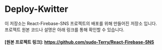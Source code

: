 # Deploy-Kwitter

이 저장소는 React-Firebase-SNS 프로젝트의 배포를 위해 만들어진 저장소 입니다. 프로젝트 원본 코드나 설명은 아래 링크를 통해 확인할 수 있습니다.

#### [원본 프로젝트 링크]: https://github.com/sudo-Terry/React-Firebase-SNS
